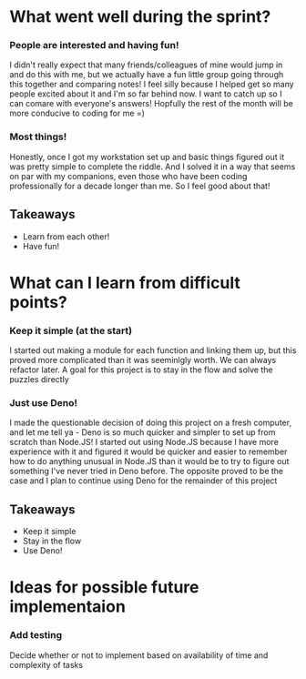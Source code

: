 # What went well during the sprint?

### People are interested and having fun!

I didn't really expect that many friends/colleagues of mine would jump in and do
this with me, but we actually have a fun little group going through this
together and comparing notes! I feel silly because I helped get so many people
excited about it and I'm so far behind now. I want to catch up so I can comare
with everyone's answers! Hopfully the rest of the month will be more conducive
to coding for me =)

### Most things!

Honestly, once I got my workstation set up and basic things figured out it was
pretty simple to complete the riddle. And I solved it in a way that seems on par
with my companions, even those who have been coding professionally for a decade
longer than me. So I feel good about that!

## Takeaways

- Learn from each other!
- Have fun!

# What can I learn from difficult points?

### Keep it simple (at the start)

I started out making a module for each function and linking them up, but this
proved more complicated than it was seeminlgly worth. We can always refactor
later. A goal for this project is to stay in the flow and solve the puzzles
directly

### Just use Deno!

I made the questionable decision of doing this project on a fresh computer, and
let me tell ya - Deno is so much quicker and simpler to set up from scratch than
Node.JS! I started out using Node.JS because I have more experience with it and
figured it would be quicker and easier to remember how to do anything unusual in
Node.JS than it would be to try to figure out something I've never tried in Deno
before. The opposite proved to be the case and I plan to continue using Deno for
the remainder of this project

## Takeaways

- Keep it simple
- Stay in the flow
- Use Deno!

# Ideas for possible future implementaion

### Add testing

Decide whether or not to implement based on availability of time and complexity
of tasks
